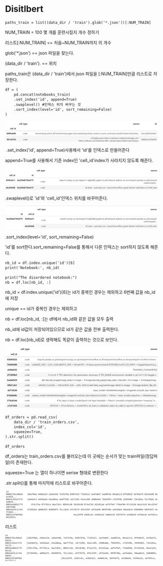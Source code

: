 # Disitlbert



```
paths_train = list((data_dir / 'train').glob('*.json'))[:NUM_TRAIN]
```

NUM_TRAIN = 100 몇 개를 훈련시킬지 개수 정하기

리스트[:NUM_TRAIN] == 처음~NUM_TRAIN까지 의 개수

glob('*.json') == json 파일을 찾는다.

(data_dir / 'train'). == 위치

paths_train은 (data_dir / 'train')에서 json 파일을 [:NUM_TRAIN]만큼 리스트로 저장한다.



```
df = (
    pd.concat(notebooks_train)
    .set_index('id', append=True)
    .swaplevel() #인덱스 위치 바꾸는 것
    .sort_index(level='id', sort_remaining=False)
)
```





![image-20220710172245394](../../images/33/image-20220710172245394.png)

​    .set_index('id', append=True)사용해서 'id'를 인덱스로 만들어준다

append=True를 사용해서 기존 index인 'cell_id'index가 사라지지 않도록 해준다.

![image-20220710172334275](../../images/33/image-20220710172334275.png)

.swaplevel()로 'id'와 'cell_id'인덱스 위치를 바꾸어준다.

![image-20220710172556803](../../images/33/image-20220710172556803.png)

.sort_index(level='id', sort_remaining=False)

'id'를 sort한다.sort_remaining=False를 통해서 다른 인덱스는 sort하지 않도록 해준다.

```
nb_id = df.index.unique('id')[6]
print('Notebook:', nb_id)

print("The disordered notebook:")
nb = df.loc[nb_id, :]
```

nb_id = df.index.unique('id')[6]는 id가 중복인 경우는 제외하고 6번째 값을 nb_id에 저장

unique == id가 중복인 경우는 제외하고 



nb = df.loc[nb_id, :]는 df에서 nb_id와 같은 값을 모두 출력

nb_id에 id값이 저장되어있으므로 id가 같은 값을 전부 출력한다.

nb = df.loc[nb_id]로 생략해도 똑같이 출력하는 것으로 보인다.

![image-20220710173810789](../../images/33/image-20220710173810789.png)

```
df_orders = pd.read_csv(
    data_dir / 'train_orders.csv',
    index_col='id',
    squeeze=True, 
).str.split()

df_orders
```

df_orders는 train_orders.csv를 불러오는데 이 곳에는 순서가 맞는 train파일(정답파일)이 존재한다.

squeeze=True 는 열이 하나이면 serise 형태로 변환한다

.str.split()를 통해 마지막에 리스트로 바꾸어준다.

![image-20220710174106863](../../images/33/image-20220710174106863.png)

리스트

![image-20220710174725629](../../images/33/image-20220710174725629.png)